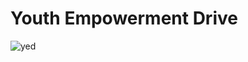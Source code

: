 # Youth Empowerment Drive
 
![yed](https://user-images.githubusercontent.com/7104155/145211738-82eeaa27-7756-4dd8-82c1-1a0eeca28517.PNG)
